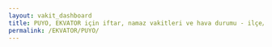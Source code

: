 ```yaml
---
layout: vakit_dashboard
title: PUYO, EKVATOR için iftar, namaz vakitleri ve hava durumu - ilçe/eyalet seç
permalink: /EKVATOR/PUYO/
---
```


<script type="text/javascript">
  var GLOBAL_COUNTRY = 'EKVATOR';
  var GLOBAL_CITY = 'PUYO';
  var GLOBAL_STATE = '';
  var lat = 72;
  var lon = 21;
</script>
